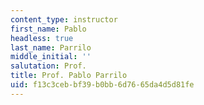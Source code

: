 ```yaml
---
content_type: instructor
first_name: Pablo
headless: true
last_name: Parrilo
middle_initial: ''
salutation: Prof.
title: Prof. Pablo Parrilo
uid: f13c3ceb-bf39-b0bb-6d76-65da4d5d81fe
---
```

